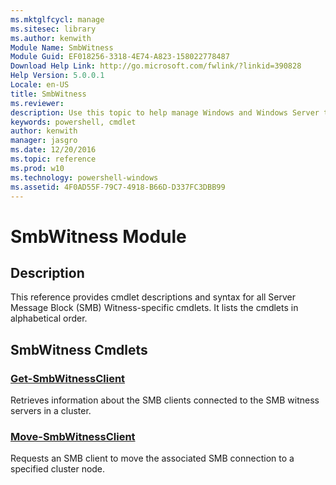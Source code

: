 ```yaml
---
ms.mktglfcycl: manage
ms.sitesec: library
ms.author: kenwith
Module Name: SmbWitness
Module Guid: EF018256-3318-4E74-A823-158022778487
Download Help Link: http://go.microsoft.com/fwlink/?linkid=390828
Help Version: 5.0.0.1
Locale: en-US
title: SmbWitness
ms.reviewer:
description: Use this topic to help manage Windows and Windows Server technologies with Windows PowerShell.
keywords: powershell, cmdlet
author: kenwith
manager: jasgro
ms.date: 12/20/2016
ms.topic: reference
ms.prod: w10
ms.technology: powershell-windows
ms.assetid: 4F0AD55F-79C7-4918-B66D-D337FC3DBB99
---
```


# SmbWitness Module
## Description
This reference provides cmdlet descriptions and syntax for all Server Message Block (SMB) Witness-specific cmdlets. It lists the cmdlets in alphabetical order.

## SmbWitness Cmdlets
### [Get-SmbWitnessClient](./Get-SmbWitnessClient.md)
Retrieves information about the SMB clients connected to the SMB witness servers in a cluster.

### [Move-SmbWitnessClient](./Move-SmbWitnessClient.md)
Requests an SMB client to move the associated SMB connection to a specified cluster node.


